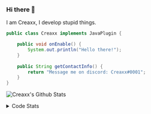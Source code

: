 ### Hi there 👋

I am Creaxx, I develop stupid things. 

```java
public class Creaxx implements JavaPlugin {

    public void onEnable() {
        System.out.println("Hello there!");
    }
    
    public String getContactInfo() {
        return "Message me on discord: Creaxx#0001";
    }
}
```

![Creaxx's Github Stats](https://github-readme-stats.vercel.app/api?username=CreaxxOG&show_icons=true&theme=dark&count_private=true)

<details>
  <summary>Code Stats</summary>

<!--START_SECTION:waka-->
![Code Time](http://img.shields.io/badge/Code%20Time-1%2C115%20hrs%207%20mins-blue)

![Lines of code](https://img.shields.io/badge/From%20Hello%20World%20I%27ve%20Written-210%20lines%20of%20code-blue)

**🐱 My GitHub Data** 

> 🏆 525 Contributions in the Year 2023
 > 
> 📦 66.2 kB Used in GitHub's Storage 
 > 
> 🚫 Not Opted to Hire
 > 
> 📜 4 Public Repositories 
 > 
> 🔑 2 Private Repositories  
 > 
**I'm an Early 🐤** 

```text
🌞 Morning       90 commits       ██░░░░░░░░░░░░░░░░░░░░░░░   09.23 % 
🌆 Daytime      444 commits       ███████████░░░░░░░░░░░░░░   45.54 % 
🌃 Evening      424 commits       ██████████░░░░░░░░░░░░░░░   43.49 % 
🌙 Night         17 commits       ░░░░░░░░░░░░░░░░░░░░░░░░░   01.74 % 

```
📅 **I'm Most Productive on Saturday** 

```text
Monday         114 commits       ███░░░░░░░░░░░░░░░░░░░░░░   11.69 % 
Tuesday        135 commits       ███░░░░░░░░░░░░░░░░░░░░░░   13.85 % 
Wednesday      115 commits       ███░░░░░░░░░░░░░░░░░░░░░░   11.79 % 
Thursday       121 commits       ███░░░░░░░░░░░░░░░░░░░░░░   12.41 % 
Friday          86 commits       ██░░░░░░░░░░░░░░░░░░░░░░░   08.82 % 
Saturday       245 commits       ██████░░░░░░░░░░░░░░░░░░░   25.13 % 
Sunday         159 commits       ████░░░░░░░░░░░░░░░░░░░░░   16.31 % 

```


📊 **This Week I Spent My Time On** 

```text
💬 Programming Languages: 
Java                     4 hrs 58 mins       ████████████████████████░   96.79 % 
Kotlin                   3 mins              ░░░░░░░░░░░░░░░░░░░░░░░░░   01.28 % 
YAML                     3 mins              ░░░░░░░░░░░░░░░░░░░░░░░░░   01.15 % 
XML                      2 mins              ░░░░░░░░░░░░░░░░░░░░░░░░░   00.67 % 
Markdown                 0 secs              ░░░░░░░░░░░░░░░░░░░░░░░░░   00.09 % 

🔥 Editors: 
IntelliJ                 5 hrs 8 mins        █████████████████████████   100.00 % 

```

**I Mostly Code in Java** 

```text
Java                     14 repos            ████████████████░░░░░░░░░   63.64 % 
Kotlin                   7 repos             ████████░░░░░░░░░░░░░░░░░   31.82 % 
EJS                      1 repo              █░░░░░░░░░░░░░░░░░░░░░░░░   04.55 % 

```



 Last Updated on 19/02/2023 12:35:57 UTC
<!--END_SECTION:waka-->
</details>
